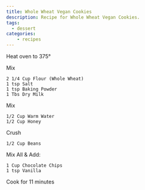 ```yaml
---
title: Whole Wheat Vegan Cookies
description: Recipe for Whole Wheat Vegan Cookies.
tags:
  - dessert
categories:
    - recipes
---
```


Heat oven to 375&deg;

Mix

```
2 1/4 Cup Flour (Whole Wheat)
1 tsp Salt
1 tsp Baking Powder
1 Tbs Dry Milk
```

Mix

```
1/2 Cup Warm Water
1/2 Cup Honey
```

Crush

```
1/2 Cup Beans
```

Mix All & Add:

```
1 Cup Chocolate Chips
1 tsp Vanilla
```

Cook for 11 minutes
